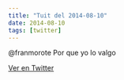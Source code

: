 ```yaml
---
title: "Tuit del 2014-08-10"
date: 2014-08-10
tags: [twitter]
---
```


@franmorote Por que yo lo valgo



[Ver en Twitter](https://twitter.com/i/web/status/498566071637790720)
